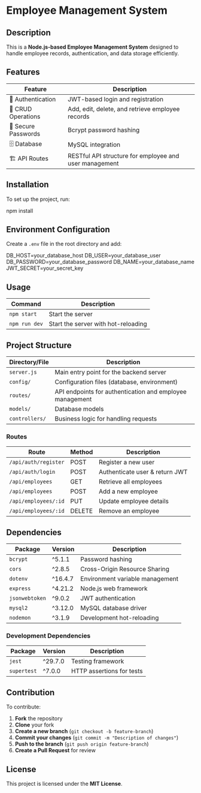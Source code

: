 # Employee Management System

## Description

This is a **Node.js-based Employee Management System** designed to handle employee records, authentication, and data storage efficiently.

## Features

| Feature             | Description                                            |
| ------------------- | ------------------------------------------------------ |
| 🔑 Authentication   | JWT-based login and registration                       |
| 📁 CRUD Operations  | Add, edit, delete, and retrieve employee records       |
| 🔐 Secure Passwords | Bcrypt password hashing                                |
| 🗄️ Database         | MySQL integration                                      |
| 🏗️ API Routes       | RESTful API structure for employee and user management |

## Installation

To set up the project, run:

npm install

## Environment Configuration

Create a `.env` file in the root directory and add:

DB_HOST=your_database_host
DB_USER=your_database_user
DB_PASSWORD=your_database_password
DB_NAME=your_database_name
JWT_SECRET=your_secret_key

## Usage

| Command       | Description                         |
| ------------- | ----------------------------------- |
| `npm start`   | Start the server                    |
| `npm run dev` | Start the server with hot-reloading |

## Project Structure

| Directory/File | Description                                              |
| -------------- | -------------------------------------------------------- |
| `server.js`    | Main entry point for the backend server                  |
| `config/`      | Configuration files (database, environment)              |
| `routes/`      | API endpoints for authentication and employee management |
| `models/`      | Database models                                          |
| `controllers/` | Business logic for handling requests                     |

### Routes

| Route                | Method | Description                    |
| -------------------- | ------ | ------------------------------ |
| `/api/auth/register` | POST   | Register a new user            |
| `/api/auth/login`    | POST   | Authenticate user & return JWT |
| `/api/employees`     | GET    | Retrieve all employees         |
| `/api/employees`     | POST   | Add a new employee             |
| `/api/employees/:id` | PUT    | Update employee details        |
| `/api/employees/:id` | DELETE | Remove an employee             |

## Dependencies

| Package        | Version | Description                     |
| -------------- | ------- | ------------------------------- |
| `bcrypt`       | ^5.1.1  | Password hashing                |
| `cors`         | ^2.8.5  | Cross-Origin Resource Sharing   |
| `dotenv`       | ^16.4.7 | Environment variable management |
| `express`      | ^4.21.2 | Node.js web framework           |
| `jsonwebtoken` | ^9.0.2  | JWT authentication              |
| `mysql2`       | ^3.12.0 | MySQL database driver           |
| `nodemon`      | ^3.1.9  | Development hot-reloading       |

### Development Dependencies

| Package     | Version | Description               |
| ----------- | ------- | ------------------------- |
| `jest`      | ^29.7.0 | Testing framework         |
| `supertest` | ^7.0.0  | HTTP assertions for tests |

## Contribution

To contribute:

1. **Fork** the repository
2. **Clone** your fork
3. **Create a new branch** (`git checkout -b feature-branch`)
4. **Commit your changes** (`git commit -m "Description of changes"`)
5. **Push to the branch** (`git push origin feature-branch`)
6. **Create a Pull Request** for review

## License

This project is licensed under the **MIT License**.

